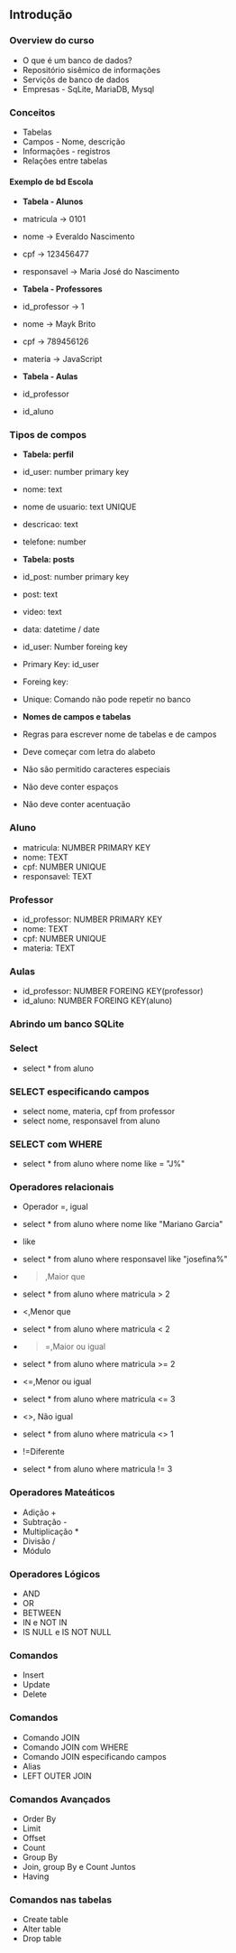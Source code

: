 ## Introdução

### Overview do curso
- O que é um banco de dados?
- Repositório sisêmico de informações
- Serviçõs de banco de dados
- Empresas - SqLite, MariaDB, Mysql

### Conceitos
- Tabelas
- Campos - Nome, descrição
- Informações - registros
- Relações entre tabelas

#### Exemplo de bd Escola
- **Tabela - Alunos**
- matricula -> 0101
- nome -> Everaldo Nascimento
- cpf -> 123456477
- responsavel -> Maria José do Nascimento

- **Tabela - Professores**
- id_professor -> 1
- nome -> Mayk Brito
- cpf -> 789456126
- materia -> JavaScript

- **Tabela - Aulas** 
- id_professor 
- id_aluno


### Tipos de compos
- **Tabela: perfil**
- id_user: number primary key
- nome: text
- nome de usuario: text UNIQUE
- descricao: text
- telefone: number

- **Tabela: posts**
- id_post: number primary key
- post: text
- video: text
- data: datetime / date 
- id_user: Number foreing key

- Primary Key: id_user
- Foreing key:
- Unique: Comando não pode repetir no banco

- **Nomes de campos e tabelas**
- Regras para escrever nome de tabelas e de campos
- Deve começar com letra do alabeto
- Não são permitido caracteres especiais
- Não deve conter espaços
- Não deve conter acentuação

### Aluno
- matricula: NUMBER PRIMARY KEY
- nome: TEXT
- cpf: NUMBER UNIQUE
- responsavel: TEXT

### Professor
- id_professor: NUMBER PRIMARY KEY
- nome: TEXT
- cpf: NUMBER UNIQUE
- materia: TEXT


### Aulas
- id_professor: NUMBER FOREING KEY(professor)
- id_aluno: NUMBER FOREING KEY(aluno)

### Abrindo um banco SQLite

### Select
- select * from aluno

### SELECT especificando campos
- select nome, materia, cpf from professor
- select nome, responsavel from aluno

### SELECT com WHERE
- select * from aluno where nome like = "J%"

### Operadores relacionais
- Operador =, igual
- select * from aluno where nome like "Mariano Garcia"
- like 
- select * from aluno where responsavel like "josefina%"

- >,Maior que
- select * from aluno where matricula > 2

- <,Menor que 
- select * from aluno where matricula < 2

- >=,Maior ou igual 
- select * from aluno where matricula >= 2

- <=,Menor ou igual 
- select * from aluno where matricula <= 3

- <>, Não igual
- select * from aluno where matricula <> 1

- !=Diferente
- select * from aluno where matricula != 3

### Operadores Mateáticos
- Adição +
- Subtração -
- Multiplicação *
- Divisão /
- Módulo

### Operadores Lógicos
- AND
- OR
- BETWEEN
- IN e NOT IN
- IS NULL e IS NOT NULL

### Comandos
- Insert
- Update
- Delete

### Comandos
- Comando JOIN
- Comando JOIN com WHERE
- Comando JOIN especificando campos
- Alias
- LEFT OUTER JOIN

### Comandos Avançados
- Order By
- Limit
- Offset
- Count
- Group By
- Join, group By e Count Juntos
- Having

### Comandos nas tabelas
- Create table
- Alter table
- Drop table










